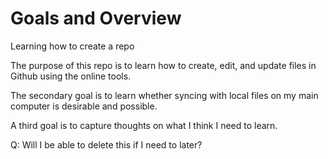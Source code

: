 # Goals and Overview
Learning how to create a repo

The purpose of this repo is to learn how to create, edit, and update files in Github using the online tools.

The secondary goal is to learn whether syncing with local files on my main computer is desirable and possible.

A third goal is to capture thoughts on what I think I need to learn.

Q: Will I be able to delete this if I need to later?

